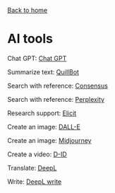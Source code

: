 [Back to home](./README.md)

# AI tools

Chat GPT: [Chat GPT](https://chat.openai.com/chat)

Summarize text: [QuillBot](https://quillbot.com/summarize)

Search with reference: [Consensus](https://consensus.app)

Search with reference: [Perplexity](https://www.perplexity.ai/)

Research support: [Elicit](https://elicit.org/)

Create an image: [DALL-E](https://labs.openai.com/)

Create an image: [Midjourney]()

Create a video: [D-ID](https://studio.d-id.com/)

Translate: [DeepL](https://www.deepl.com/en/translator)

Write: [DeepL write](https://www.deepl.com/write)